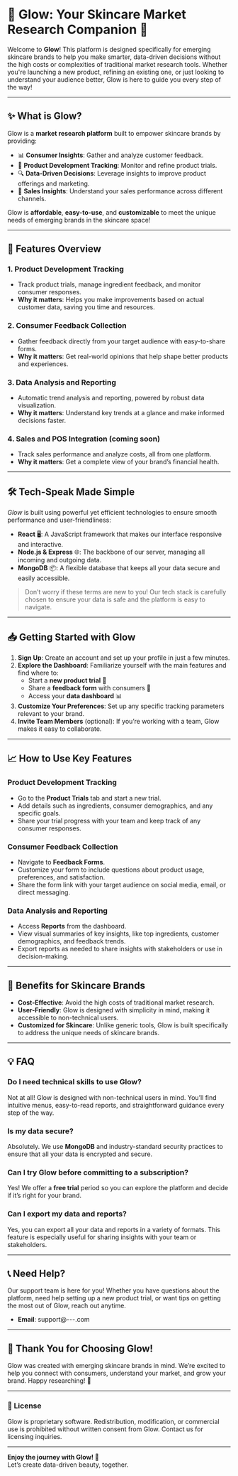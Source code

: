 
# 🌟 Glow: Your Skincare Market Research Companion 🌟

Welcome to **Glow**! This platform is designed specifically for emerging skincare brands to help you make smarter, data-driven decisions without the high costs or complexities of traditional market research tools. Whether you're launching a new product, refining an existing one, or just looking to understand your audience better, Glow is here to guide you every step of the way!

---

## ✨ What is Glow?

Glow is a **market research platform** built to empower skincare brands by providing:
- 📊 **Consumer Insights**: Gather and analyze customer feedback.
- 🌱 **Product Development Tracking**: Monitor and refine product trials.
- 🔍 **Data-Driven Decisions**: Leverage insights to improve product offerings and marketing.
- 💸 **Sales Insights**: Understand your sales performance across different channels.

Glow is **affordable**, **easy-to-use**, and **customizable** to meet the unique needs of emerging brands in the skincare space!

---

## 🚀 Features Overview

### 1. **Product Development Tracking**
   - Track product trials, manage ingredient feedback, and monitor consumer responses.
   - **Why it matters**: Helps you make improvements based on actual customer data, saving you time and resources.

### 2. **Consumer Feedback Collection**
   - Gather feedback directly from your target audience with easy-to-share forms.
   - **Why it matters**: Get real-world opinions that help shape better products and experiences.

### 3. **Data Analysis and Reporting**
   - Automatic trend analysis and reporting, powered by robust data visualization.
   - **Why it matters**: Understand key trends at a glance and make informed decisions faster.

### 4. **Sales and POS Integration** (coming soon)
   - Track sales performance and analyze costs, all from one platform.
   - **Why it matters**: Get a complete view of your brand’s financial health.

---

## 🛠️ Tech-Speak Made Simple

*Glow* is built using powerful yet efficient technologies to ensure smooth performance and user-friendliness:

- **React** 🖥️: A JavaScript framework that makes our interface responsive and interactive.
- **Node.js & Express** 🌐: The backbone of our server, managing all incoming and outgoing data.
- **MongoDB** 📦: A flexible database that keeps all your data secure and easily accessible.

> Don’t worry if these terms are new to you! Our tech stack is carefully chosen to ensure your data is safe and the platform is easy to navigate.

---

## 📥 Getting Started with Glow

1. **Sign Up**: Create an account and set up your profile in just a few minutes.
2. **Explore the Dashboard**: Familiarize yourself with the main features and find where to:
   - Start a **new product trial** 🧴
   - Share a **feedback form** with consumers 📝
   - Access your **data dashboard** 📊
3. **Customize Your Preferences**: Set up any specific tracking parameters relevant to your brand.
4. **Invite Team Members** (optional): If you’re working with a team, Glow makes it easy to collaborate.

---

## 📈 How to Use Key Features

### **Product Development Tracking**
   - Go to the **Product Trials** tab and start a new trial.
   - Add details such as ingredients, consumer demographics, and any specific goals.
   - Share your trial progress with your team and keep track of any consumer responses.

### **Consumer Feedback Collection**
   - Navigate to **Feedback Forms**.
   - Customize your form to include questions about product usage, preferences, and satisfaction.
   - Share the form link with your target audience on social media, email, or direct messaging.

### **Data Analysis and Reporting**
   - Access **Reports** from the dashboard.
   - View visual summaries of key insights, like top ingredients, customer demographics, and feedback trends.
   - Export reports as needed to share insights with stakeholders or use in decision-making.

---

## 🎯 Benefits for Skincare Brands

- **Cost-Effective**: Avoid the high costs of traditional market research.
- **User-Friendly**: Glow is designed with simplicity in mind, making it accessible to non-technical users.
- **Customized for Skincare**: Unlike generic tools, Glow is built specifically to address the unique needs of skincare brands.

---

## 💡 FAQ

### **Do I need technical skills to use Glow?**
Not at all! Glow is designed with non-technical users in mind. You’ll find intuitive menus, easy-to-read reports, and straightforward guidance every step of the way.

### **Is my data secure?**
Absolutely. We use **MongoDB** and industry-standard security practices to ensure that all your data is encrypted and secure.

### **Can I try Glow before committing to a subscription?**
Yes! We offer a **free trial** period so you can explore the platform and decide if it’s right for your brand.

### **Can I export my data and reports?**
Yes, you can export all your data and reports in a variety of formats. This feature is especially useful for sharing insights with your team or stakeholders.

---

## 📞 Need Help?

Our support team is here for you! Whether you have questions about the platform, need help setting up a new product trial, or want tips on getting the most out of Glow, reach out anytime.

- **Email**: support@---.com

---

## 🎉 Thank You for Choosing Glow!

Glow was created with emerging skincare brands in mind. We’re excited to help you connect with consumers, understand your market, and grow your brand. Happy researching! 🌿

---

### 📝 License
Glow is proprietary software. Redistribution, modification, or commercial use is prohibited without written consent from Glow. Contact us for licensing inquiries.

---

**Enjoy the journey with Glow! 🌟**  
Let’s create data-driven beauty, together.  
